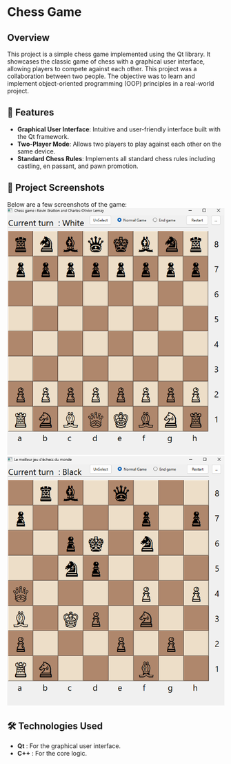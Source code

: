 # Chess Game

## Overview

This project is a simple chess game implemented using the Qt library. It showcases the classic game of chess with a graphical user interface, allowing players to compete against each other. This project was a collaboration between two people. The objective was to learn and implement object-oriented programming (OOP) principles in a real-world project.

## 🌟 Features

- **Graphical User Interface**: Intuitive and user-friendly interface built with the Qt framework.
- **Two-Player Mode**: Allows two players to play against each other on the same device.
- **Standard Chess Rules**: Implements all standard chess rules including castling, en passant, and pawn promotion.

## 📸 Project Screenshots

Below are a few screenshots of the game:
![start of the game](img/screenshot1.png)
![normal game setup](img/screenshot2.png)

## 🛠️ Technologies Used

- **Qt**  : For the graphical user interface.
- **C++** : For the core logic.

